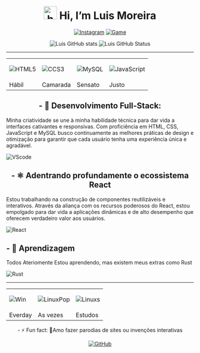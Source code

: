 <!DOCTYPE html>
<html lang="pt-BR">
<head>
    <meta charset="UTF-8">
    <meta name="viewport" content="width=device-width, initial-scale=1.0">
</head>
<body>
    <div align="center" >
        <h1><img src="https://raw.githubusercontent.com/iampavangandhi/iampavangandhi/master/gifs/Hi.gif" height= 35px; alt="hello"> Hi, I’m Luis Moreira</h1>
    </div>
<div align="center">
    
[![Instagram](https://img.shields.io/badge/Instagram-E4405F?style=for-the-badge&logo=instagram&logoColor=white)](https://www.instagram.com/louie.moreira/)
[![Game](https://img.shields.io/badge/PlayStation-003791?style=for-the-badge&logo=playstation&logoColor=white)]()
    
</div>

<div align="center">
    
![Luis GitHub stats](https://github-readme-stats.vercel.app/api?username=louiemoreira76&show_icons=true&theme=tokyonight)
![Luis GitHub Status](https://github-readme-stats.vercel.app/api/top-langs/?username=louiemoreira76&theme=blue-green)
</div>

<hr/>
<table align="center">
  <tr>
    <td>
        
![HTML5](https://img.shields.io/badge/HTML5-E34F26?style=for-the-badge&logo=html5&logoColor=white) </td>
     <td>
        
![CCS3](https://img.shields.io/badge/CSS3-1572B6?style=for-the-badge&logo=css3&logoColor=white) </td>
     <td>
        
![MySQL](https://img.shields.io/badge/MySQL-00000F?style=for-the-badge&logo=mysql&logoColor=white)</td>

 <td>
        
![JavaScript](https://img.shields.io/badge/JavaScript-323330?style=for-the-badge&logo=javascript&logoColor=F7DF1E) </td>
  </tr>
  <tr>
    <td>Hábil</td>
    <td>Camarada</td>
    <td>Sensato</td>
    <td>Justo</td>
  </tr>
</table>

<h2 align="center">- 🔭 Desenvolvimento Full-Stack:</h2>
 <p>
      Minha criatividade se une à minha habilidade técnica para dar vida a interfaces cativantes e responsivas. Com proficiência em HTML, CSS, JavaScript e MySQL busco continuamente as melhores práticas de design e otimização para garantir que cada usuário tenha uma experiência única e agradável.
     
![VScode](https://img.shields.io/badge/Visual_Studio_Code-0078D4?style=for-the-badge&logo=visual%20studio%20code&logoColor=white)
 </p>

 <h2 align="center">- ⚛️ Adentrando profundamente o ecossistema React</h2>
<p>
    Estou trabalhando na construção de componentes reutilizáveis e interativos. Através da aliança com os recursos poderosos do React, estou empolgado para dar vida a aplicações dinâmicas e de alto desempenho que oferecem verdadeiro valor aos usuários.
    
![React](https://img.shields.io/badge/React-20232A?style=for-the-badge&logo=react&logoColor=61DAFB)
</p>

 <h2>- 🌱 Aprendizagem</h2>
<p> Todos Ateriomente Estou aprendendo, mas existem meus extras como Rust 
    
![Rust](https://img.shields.io/badge/Rust-000000?style=for-the-badge&logo=rust&logoColor=white)</p>
 
<div height="30" width="40">
<hr/>
<table align="center">
  <tr>
    <td>
        
![Win](https://img.shields.io/badge/Windows-0078D6?style=for-the-badge&logo=windows&logoColor=white)  </td>
     <td>
        
![LinuxPop](https://img.shields.io/badge/Pop!_OS-48B9C7?style=for-the-badge&logo=Pop!_OS&logoColor=white) </td>
     <td>
        
![Linuxs](https://img.shields.io/badge/Linux-FCC624?style=for-the-badge&logo=linux&logoColor=black)</td>
  </tr>
  <tr>
    <td>Everday</td>
    <td>As vezes</td>
    <td>Estudos</td>
  </tr>
</table>
</div>

<div align="center">
- ⚡ Fun fact: 🤪Amo fazer parodias de sites ou invenções interativas
    
[![GitHub](https://github.com/louiemoreira76/imagens/blob/main/ezgif.com-resize%20(1).gif)]([https://www.instagram.com/louie.moreira/](https://giphy.com/devrock/)https://giphy.com/devrock/)
</div>
</body>
</html>

